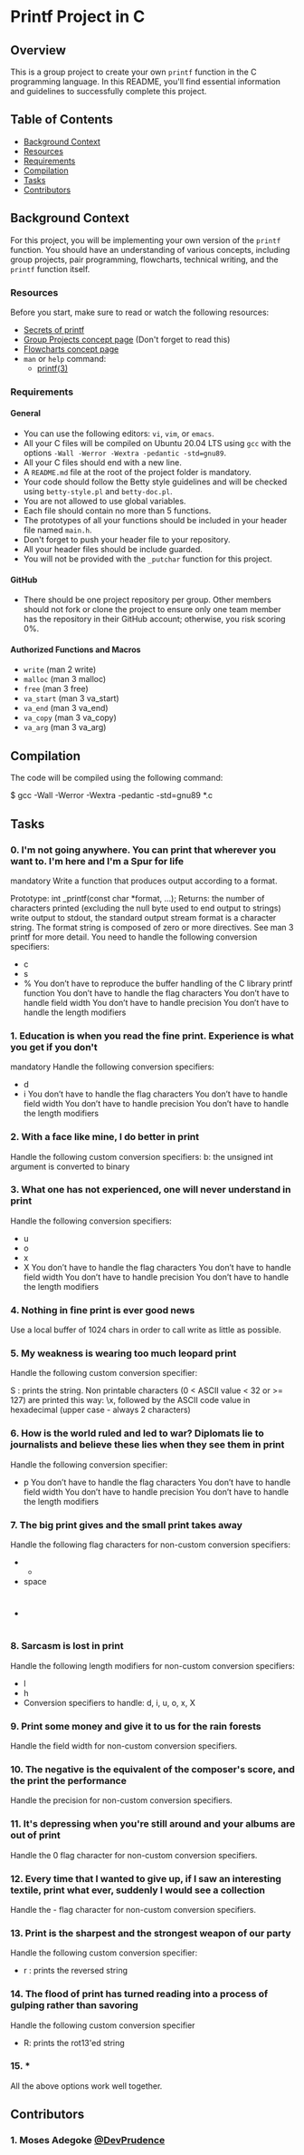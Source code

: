 # Printf Project in C

## Overview

This is a group project to create your own `printf` function in the C programming language. In this README, you'll find essential information and guidelines to successfully complete this project.

## Table of Contents

- [Background Context](#background-context)
- [Resources](#resources)
- [Requirements](#requirements)
- [Compilation](#compilation)
- [Tasks](#Tasks)
- [Contributors](#contributors)

## Background Context

For this project, you will be implementing your own version of the `printf` function. You should have an understanding of various concepts, including group projects, pair programming, flowcharts, technical writing, and the `printf` function itself.

### Resources

Before you start, make sure to read or watch the following resources:

- [Secrets of printf](https://www.cypress.com/file/54761/download)
- [Group Projects concept page](#) (Don't forget to read this)
- [Flowcharts concept page](#)
- `man` or `help` command:
  - [printf(3)](https://manpages.ubuntu.com/manpages/focal/man3/printf.3.html)

### Requirements

#### General

- You can use the following editors: `vi`, `vim`, or `emacs`.
- All your C files will be compiled on Ubuntu 20.04 LTS using `gcc` with the options `-Wall -Werror -Wextra -pedantic -std=gnu89`.
- All your C files should end with a new line.
- A `README.md` file at the root of the project folder is mandatory.
- Your code should follow the Betty style guidelines and will be checked using `betty-style.pl` and `betty-doc.pl`.
- You are not allowed to use global variables.
- Each file should contain no more than 5 functions.
- The prototypes of all your functions should be included in your header file named `main.h`.
- Don't forget to push your header file to your repository.
- All your header files should be include guarded.
- You will not be provided with the `_putchar` function for this project.

#### GitHub

- There should be one project repository per group. Other members should not fork or clone the project to ensure only one team member has the repository in their GitHub account; otherwise, you risk scoring 0%.

#### Authorized Functions and Macros

- `write` (man 2 write)
- `malloc` (man 3 malloc)
- `free` (man 3 free)
- `va_start` (man 3 va_start)
- `va_end` (man 3 va_end)
- `va_copy` (man 3 va_copy)
- `va_arg` (man 3 va_arg)

## Compilation

The code will be compiled using the following command:

$ gcc -Wall -Werror -Wextra -pedantic -std=gnu89 *.c

## Tasks

### 0. I'm not going anywhere. You can print that wherever you want to. I'm here and I'm a Spur for life
mandatory
Write a function that produces output according to a format.

Prototype: int _printf(const char *format, ...);
Returns: the number of characters printed (excluding the null byte used to end output to strings)
write output to stdout, the standard output stream
format is a character string. The format string is composed of zero or more directives. See man 3 printf for more detail. You need to handle the following conversion specifiers:
- c
- s
- %
You don’t have to reproduce the buffer handling of the C library printf function
You don’t have to handle the flag characters
You don’t have to handle field width
You don’t have to handle precision
You don’t have to handle the length modifiers

### 1. Education is when you read the fine print. Experience is what you get if you don't
mandatory
Handle the following conversion specifiers:
- d
- i
You don’t have to handle the flag characters
You don’t have to handle field width
You don’t have to handle precision
You don’t have to handle the length modifiers

### 2. With a face like mine, I do better in print
Handle the following custom conversion specifiers:
b: the unsigned int argument is converted to binary

### 3. What one has not experienced, one will never understand in print
Handle the following conversion specifiers:
- u
- o
- x
- X
You don’t have to handle the flag characters
You don’t have to handle field width
You don’t have to handle precision
You don’t have to handle the length modifiers

### 4. Nothing in fine print is ever good news
Use a local buffer of 1024 chars in order to call write as little as possible.

### 5. My weakness is wearing too much leopard print
Handle the following custom conversion specifier:

S : prints the string.
Non printable characters (0 < ASCII value < 32 or >= 127) are printed this way: \x, followed by the ASCII code value in hexadecimal (upper case - always 2 characters)

### 6. How is the world ruled and led to war? Diplomats lie to journalists and believe these lies when they see them in print
Handle the following conversion specifier: 
- p
You don’t have to handle the flag characters
You don’t have to handle field width
You don’t have to handle precision
You don’t have to handle the length modifiers

### 7. The big print gives and the small print takes away
Handle the following flag characters for non-custom conversion specifiers:
- +
- space
- #

### 8. Sarcasm is lost in print
Handle the following length modifiers for non-custom conversion specifiers:
- l
- h
- Conversion specifiers to handle: d, i, u, o, x, X

### 9. Print some money and give it to us for the rain forests
Handle the field width for non-custom conversion specifiers.

### 10. The negative is the equivalent of the composer's score, and the print the performance
Handle the precision for non-custom conversion specifiers.

### 11. It's depressing when you're still around and your albums are out of print
Handle the 0 flag character for non-custom conversion specifiers.

### 12. Every time that I wanted to give up, if I saw an interesting textile, print what ever, suddenly I would see a collection
Handle the - flag character for non-custom conversion specifiers.

### 13. Print is the sharpest and the strongest weapon of our party
Handle the following custom conversion specifier:
- r : prints the reversed string

### 14. The flood of print has turned reading into a process of gulping rather than savoring
Handle the following custom conversion specifier
- R: prints the rot13'ed string

### 15. *
All the above options work well together.

## Contributors

### 1. Moses Adegoke [@DevPrudence](https://github.com/DevPrudence)
